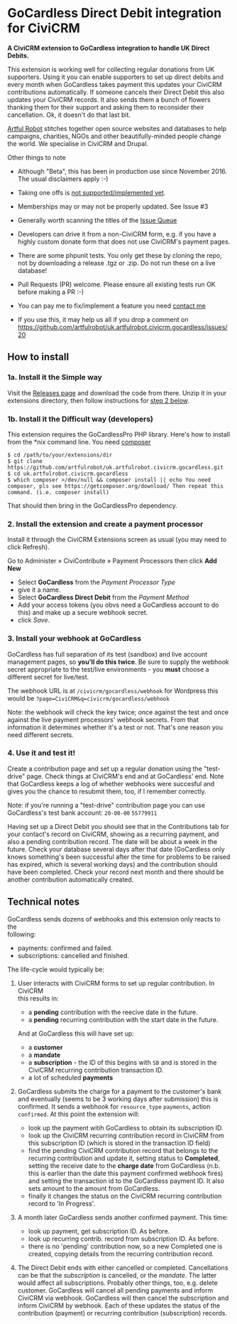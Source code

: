 # GoCardless Direct Debit integration for CiviCRM

**A CiviCRM extension to GoCardless integration to handle UK 
Direct Debits.**

This extension is working well for collecting regular donations from UK supporters. Using it you can enable supporters to set up direct debits and every month when GoCardless takes payment this updates your CiviCRM contributions automatically. If someone cancels their Direct Debit this also updates your CiviCRM records. It also sends them a bunch of flowers thanking them for their support and asking them to reconsider their cancellation. Ok, it doesn't do that last bit.

[Artful Robot](https://artfulrobot.uk) stitches together open source websites and databases to help campaigns, charities, NGOs and other beautifully-minded people change the world. We specialise in CiviCRM and Drupal.

Other things to note

- Although "Beta", this has been in production use since November 2016. The usual disclaimers apply :-)

- Taking one offs is [not supported/implemented yet](https://github.com/artfulrobot/uk.artfulrobot.civicrm.gocardless/issues/12).

- Memberships may or may not be properly updated. See Issue #3 

- Generally worth scanning the titles of the [Issue Queue](https://github.com/artfulrobot/uk.artfulrobot.civicrm.gocardless/issues/)

- Developers can drive it from a non-CiviCRM form, e.g. if you have a highly custom donate form that does not use CiviCRM's payment pages.

- There are some phpunit tests. You only get these by cloning the repo, not by downloading a release .tgz or .zip. Do not run these on a live database!

- Pull Requests (PR) welcome. Please ensure all existing tests run OK before making a PR :-)

- You can pay me to fix/implement a feature you need [contact me](https://artfulrobot.uk/contact)

- If you use this, it may help us all if you drop a comment on https://github.com/artfulrobot/uk.artfulrobot.civicrm.gocardless/issues/20


## How to install

### 1a. Install it the Simple way

Visit the [Releases page](https://github.com/artfulrobot/uk.artfulrobot.civicrm.gocardless/releases) and download the code from there. Unzip it in your extensions directory, then follow instructions for [step 2 below](#createpp).

### 1b. Install it the Difficult way (developers)

This extension requires the GoCardlessPro PHP library. Here's how to install from the \*nix command line. You need [composer](https://getcomposer.org/download/)

    $ cd /path/to/your/extensions/dir
    $ git clone https://github.com/artfulrobot/uk.artfulrobot.civicrm.gocardless.git
    $ cd uk.artfulrobot.civicrm.gocardless
    $ which composer >/dev/null && composer install || echo You need composer, pls see https://getcomposer.org/download/ Then repeat this command. (i.e. composer install)

That should then bring in the GoCardlessPro dependency.

### <a name="createpp" id="createpp"></a> 2. Install the extension and create a payment processor

Install it through the CiviCRM Extensions screen as usual (you may need to click Refresh).

Go to Administer » CiviContribute » Payment Processors then click **Add New**

- Select **GoCardless** from the *Payment Processor Type*
- give it a name.
- Select **GoCardless Direct Debit** from the *Payment Method*
- Add your access tokens (you obvs need a GoCardless account to do this) and make up a secure webhook secret.
- click *Save*.

### 3. Install your webhook at GoCardless

GoCardless has full separation of its test (sandbox) and live account management pages, so **you'll do this twice**. Be sure to supply the webhook secret appropriate to the test/live environments - you **must** choose a different secret for live/test.

The webhook URL is at `/civicrm/gocardless/webhook` for Wordpress this would be
`?page=CiviCRM&q=civicrm/gocardless/webhook`

Note: the webhook will check the key twice; once against the test and once against the live payment processors' webhook secrets. From that information it determines whether it's a test or not. That's one reason you need different secrets.

### 4. Use it and test it!

Create a contribution page and set up a regular donation using the "test-drive" page. Check things at CiviCRM's end and at GoCardless' end. Note that GoCardless keeps a log of whether webhooks were succesful and gives you the chance to resubmit them, too, if I remember correctly.

Note: if you're running a "test-drive" contribution page you can use GoCardless's test bank account: `20-00-00` `55779911`

Having set up a Direct Debit you should see that in the Contributions tab for your contact's record on CiviCRM, showing as a recurring payment, and also a pending contribution record. The date will be about a week in the future. Check your database several days after that date (GoCardless only knows something's been successful after the time for problems to be raised has expired, which is several working days) and the contribution should have been completed. Check your record next month and there should be another contribution automatically created.


## Technical notes                                                                                                                                                                                                                             
                                                                                                                                                                                                                                               
GoCardless sends dozens of webhooks and this extension only reacts to the                                                                                                                                                                      
following:                                                                                                                                                                                                                                     
                                                                                                                                                                                                                                               
- payments: confirmed and failed.                                                                                                                                                                                                              
- subscriptions: cancelled and finished.                                                                                                                                                                                                       
                                                                                                                                                                                                                                               
The life-cycle would typically be:                                                                                                                                                                                                             
                                                                                                                                                                                                                                               
1. User interacts with CiviCRM forms to set up regular contribution. In CiviCRM                                                                                                                                                                
   this results in:                                                                                                                                                                                                                            
                                                                                                                                                                                                                                               
     - a **pending** contribution with the reecive date in the future.                                                                                                                                                                         
     - a **pending** recurring contribution with the start date in the future.                                                                                                                                                                 
                                                                                                                                                                                                                                               
                                                                                                                                                                                                                                               
   And at GoCardless this will have set up:
   
     - a **customer**
     - a **mandate**
     - a **subscription** - the ID of this begins with `SB` and is stored in the CiviCRM recurring contribution transaction ID.
     - a lot of scheduled **payments**

2. GoCardless submits the charge for a payment to the customer's bank and eventually (seems to be 3 working days after submission) this is confirmed. It sends a webhook for `resource_type` `payments`, action `confirmed`. At this point the extension will:

     - look up the payment witih GoCardless to obtain its subscription ID.
     - look up the CiviCRM recurring contribution record in CiviCRM from this subscription ID (which is stored in the transaction ID field)
     - find the pending CiviCRM contribution record that belongs to the recurring contribution and update it, setting status to **Completed**, setting the receive date to the **charge date** from GoCardless (n.b. this is earlier than the date this payment confirmed webhook fires) and setting the transaction id to the GoCardless payment ID. It also sets amount to the amount from GoCardless.
     - finally it changes the status on the CiviCRM recurring contribution record to 'In Progress'.
     
3. A month later GoCardless sends another confirmed payment. This time:

     - look up payment, get subscription ID. As before.
     - look up recurring contrib. record from subscription ID. As before.
     - there is no 'pending' contribution now, so a new Completed one is created, copying details from the recurring contribution record.
     
4. The Direct Debit ends with either cancelled or completed. Cancellations can be that the *subscription* is cancelled, or the *mandate*. The latter would affect all subscriptions. Probably other things, too, e.g. delete customer. GoCardless will cancel all pending payments and inform CiviCRM via webhook. GoCardless will then cancel the subscription and inform CiviCRM by webhook. Each of these updates the status of the contribution (payment) or recurring contribution (subscription) records.



